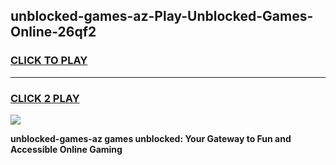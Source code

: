 
## unblocked-games-az-Play-Unblocked-Games-Online-26qf2
<h3>
<a href="https://premium76.site?title=unblocked-games-az&ref=24A">CLICK TO PLAY</a></h3>
<hr>

<h3>
<a href="https://premium76.site?title=unblocked-games-az&ref=24A">CLICK 2 PLAY</a>
  
</h3>

<a href="https://premium76.site?title=unblocked-games-az&ref=24A"><img src="https://clearcache.store/games.png"></a>


**unblocked-games-az games unblocked: Your Gateway to Fun and Accessible Online Gaming**
